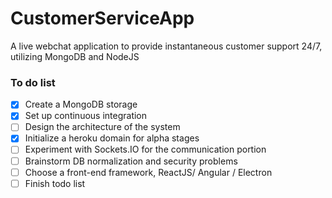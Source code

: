 # CustomerServiceApp
A live webchat application to provide instantaneous customer support 24/7, utilizing MongoDB and NodeJS

### To do list
- [x] Create a MongoDB storage
- [x] Set up continuous integration
- [ ] Design the architecture of the system
- [x] Initialize a heroku domain for alpha stages
- [ ] Experiment with Sockets.IO for the communication portion
- [ ] Brainstorm DB normalization and security problems
- [ ] Choose a front-end framework, ReactJS/ Angular / Electron
- [ ] Finish todo list
